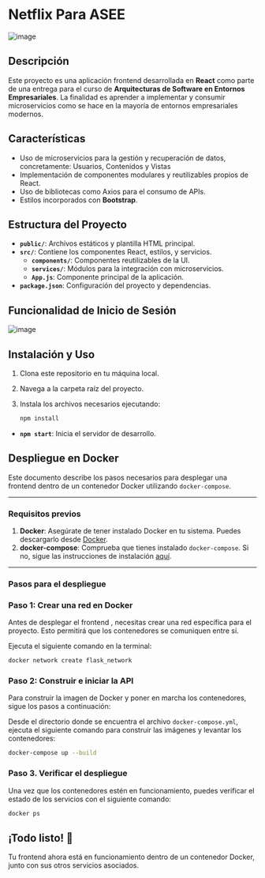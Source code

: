 # Netflix Para ASEE
![image](https://github.com/user-attachments/assets/e19a65fb-e738-4044-b64c-5c295c8756bf)


## Descripción

Este proyecto es una aplicación frontend desarrollada en **React** como parte de una entrega para el curso de **Arquitecturas de Software en Entornos Empresariales**. La finalidad es aprender a implementar y consumir microservicios como se hace en la mayoría de entornos empresariales modernos.

## Características

- Uso de microservicios para la gestión y recuperación de datos, concretamente: Usuarios, Contenidos y Vistas
- Implementación de componentes modulares y reutilizables propios de React.
- Uso de bibliotecas como Axios para el consumo de APIs.
- Estilos incorporados con **Bootstrap**.

## Estructura del Proyecto

- **`public/`**: Archivos estáticos y plantilla HTML principal.
- **`src/`**: Contiene los componentes React, estilos, y servicios.
  - **`components/`**: Componentes reutilizables de la UI.
  - **`services/`**: Módulos para la integración con microservicios.
  - **`App.js`**: Componente principal de la aplicación.
- **`package.json`**: Configuración del proyecto y dependencias.

## Funcionalidad de Inicio de Sesión

![image](https://github.com/user-attachments/assets/273410e4-f0e0-4a14-9872-523c57e713a1)

## Instalación y Uso

1. Clona este repositorio en tu máquina local.
2. Navega a la carpeta raíz del proyecto.
3. Instala los archivos necesarios ejecutando:

   ```bash
   npm install
- **`npm start`**: Inicia el servidor de desarrollo.



## Despliegue en Docker 

Este documento describe los pasos necesarios para desplegar una frontend dentro de un contenedor Docker utilizando `docker-compose`.

---

### Requisitos previos

1. **Docker**: Asegúrate de tener instalado Docker en tu sistema. Puedes descargarlo desde [Docker](https://www.docker.com/).
2. **docker-compose**: Comprueba que tienes instalado `docker-compose`. Si no, sigue las instrucciones de instalación [aquí](https://docs.docker.com/compose/install/).

---

### Pasos para el despliegue

### Paso 1: Crear una red en Docker

Antes de desplegar el frontend  , necesitas crear una red específica para el proyecto. Esto permitirá que los contenedores se comuniquen entre sí.

Ejecuta el siguiente comando en la terminal:

```bash
docker network create flask_network
```

### Paso 2: Construir e iniciar la API

Para construir la imagen de Docker y poner en marcha los contenedores, sigue los pasos a continuación:

Desde el directorio donde se encuentra el archivo `docker-compose.yml`, ejecuta el siguiente comando para construir las imágenes y levantar los contenedores:

```bash
docker-compose up --build
```

### Paso 3. Verificar el despliegue
Una vez que los contenedores estén en funcionamiento, puedes verificar el estado de los servicios con el siguiente comando:

```bash
docker ps
```

## ¡Todo listo! 🚀

Tu frontend  ahora está en funcionamiento dentro de un contenedor Docker, junto con sus otros servicios asociados.


